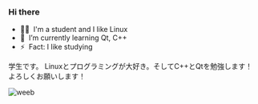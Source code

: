 ### Hi there

- 🧑‍🦲 &nbsp;I'm a student and I like Linux
- 🌱 &nbsp;I’m currently learning Qt, C++
- ⚡ &nbsp;Fact: I like studying

学生です。
Linuxとプログラミングが大好き。そしてC++とQtを勉強します！
よろしくお願いします！

![weeb](https://i.pinimg.com/originals/59/00/3d/59003d236626e0cb4dc6d787fe1c10c1.gif)


